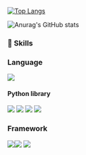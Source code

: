 [![Top Langs](https://github-readme-stats.vercel.app/api/top-langs/?username=rhkd4129&layout=compact)](https://github.com/anuraghazra/github-readme-stats)



![Anurag's GitHub stats](https://github-readme-stats.vercel.app/api?username=rhkd4129&show_icons=true&theme=radical)



### 🔭 Skills
  <h3>Language</h3>
  <img src="https://img.shields.io/badge/Python-3776AB?style=for-the-badge&logo=Python&logoColor=white">

  <h4> Python library </h4>
    <img src="https://img.shields.io/badge/pandas-150458?style=for-the-badge&logo=pandas&logoColor=white">  
    <img src="https://img.shields.io/badge/OpenCV-5C3EE8?style=for-the-badge&logo=OpenCV&logoColor=white">
    <img src="https://img.shields.io/badge/scikitlearn-F7931E?style=for-thbadge&logo=scikitlearn&logoColor=white">
    <img src="https://img.shields.io/badge/selenium-43B02A-F7931E?style=thbadge&logo=selenium&logoColor=white">
  <h3>Framework</h3>
    <img src="https://img.shields.io/badge/Django-092E20?style=for-the-badge&logo=Django&logoColor=white"><img src="https://img.shields.io/badge/Spring-6DB33F?style=for-the-badge&logo=Spring&logoColor=white">
    
<img src="https://img.shields.io/badge/Spring-6DB33F?style=for-the-badge&logo=Spring&logoColor=white">

